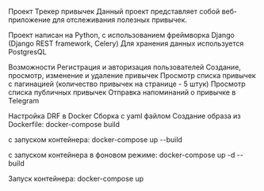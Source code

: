 Проект Трекер привычек
Данный проект представляет собой веб-приложение для отслеживания полезных привычек.

Проект написан на Python, с использованием фреймворка Django (Django REST framework, Celery)
Для хранения данных используется PostgresQL

Возможности
Регистрация и авторизация пользователей
Создание, просмотр, изменение и удаление привычек
Просмотр списка привычек с пагинацией (количество привычек на странице - 5 штук)
Просмотр списка публичных привычек
Отправка напоминаний о привычке в Telegram

Настройка DRF в Docker Сборка с yaml файлом Создание образа из Dockerfile: docker-compose build

с запуском контейнера: docker-compose up --build

с запуском контейнера в фоновом режиме: docker-compose up -d --build

Запуск контейнера: docker-compose up